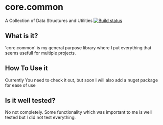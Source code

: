 # core.common
A Collection of Data Structures and Utilities
[![Build status](https://ci.appveyor.com/api/projects/status/4ou6v4sib17b893n?svg=true)](https://ci.appveyor.com/project/toeb/core-common)

## What is it?

'core.common' is my general purpose library where I put everything that seems usefull for multiple projects.


## How To Use it

Currently You need to check it out, but soon I will also add a nuget package for ease of use


## Is it well tested?  

No not completely. Some functionality which was important to me is well tested but I did not test everything.